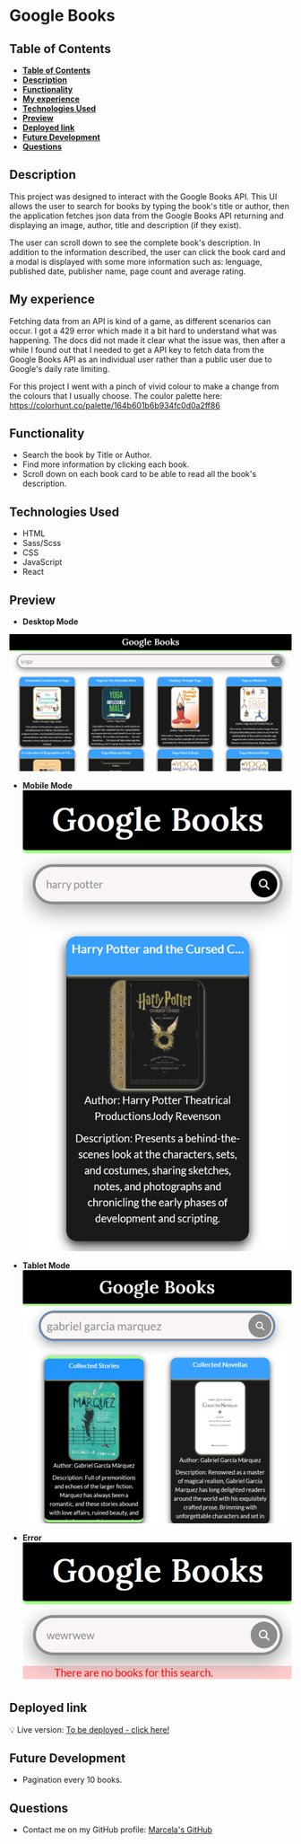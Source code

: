 # Google Books

## **Table of Contents** 

  - [**Table of Contents**](#table-of-contents)
  - [**Description**](#description)
  - [**Functionality**](#functionality)
  - [**My experience**](#my-experience)
  - [**Technologies Used**](#technologies-used)
  - [**Preview**](#preview)
  - [**Deployed link**](#deployed-link)
  - [**Future Development**](#future-development)
  - [**Questions**](#questions)


## **Description**

This project was designed to interact with the Google Books API. This UI allows the user to search for books by typing the book's title or author, then the application fetches json data from the Google Books API returning and displaying an image, author, title and description (if they exist). 

The user can scroll down to see the complete book's description. In addition to the information described, the user can click the book card and a modal is displayed with some more information such as: lenguage, published date, publisher name, page count and average rating.  

## **My experience**

Fetching data from an API is kind of a game, as different scenarios can occur. I got a 429 error which made it a bit hard to understand what was happening. The docs did not made it clear what the issue was, then after a while I found out that I needed to get a API key to fetch data from the Google Books API as an individual user rather than a public user due to Google's daily rate limiting.

For this project I went with a pinch of vivid colour to make a change from the colours that I usually choose.
The coulor palette here: https://colorhunt.co/palette/164b601b6b934fc0d0a2ff86

## **Functionality**
- Search the book by Title or Author.
- Find more information by clicking each book.
- Scroll down on each book card to be able to read all the book's description.

## **Technologies Used**

* HTML
* Sass/Scss
* CSS
* JavaScript
* React

## **Preview**

* **Desktop Mode**

![Desktop](./public/desktop-screenshot.png)

* **Mobile Mode**
![Phone](./public/phone-screenshot.png)

* **Tablet Mode**
![Tablet](./public/tablet-screenshot.png)

* **Error**
![Error](./public/error-screenshot.png)

## **Deployed link**

💡 Live version: [To be deployed - click here!]()

## **Future Development**

* Pagination every 10 books.

## **Questions**

* Contact me on my GitHub profile: [Marcela's GitHub](https://github.com/marcelamejiao)